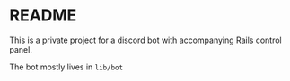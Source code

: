 # README

This is a private project for a discord bot with accompanying Rails control
panel.

The bot mostly lives in `lib/bot`
